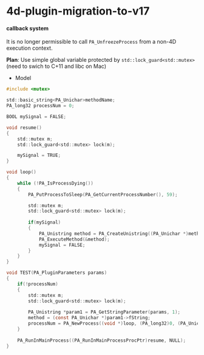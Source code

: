 # 4d-plugin-migration-to-v17

#### callback system

It is no longer permissible to call ``PA_UnfreezeProcess`` from a non-4D execution context. 

**Plan**: Use simple global variable protected by ``std::lock_guard<std::mutex>`` (need to swich to C+11 and libc on Mac)

* Model

```c
#include <mutex>

std::basic_string<PA_Unichar>methodName;
PA_long32 processNum = 0;

BOOL mySignal = FALSE;

void resume()
{	
	std::mutex m;
	std::lock_guard<std::mutex> lock(m);

	mySignal = TRUE;
}

void loop()
{
	while (!PA_IsProcessDying())
	{
		PA_PutProcessToSleep(PA_GetCurrentProcessNumber(), 59);

		std::mutex m;
		std::lock_guard<std::mutex> lock(m);
		
		if(mySignal)
		{
			PA_Unistring method = PA_CreateUnistring((PA_Unichar *)methodName.c_str());
			PA_ExecuteMethod(&method);
			mySignal = FALSE;
		}
	}
}

void TEST(PA_PluginParameters params)
{
	if(!processNum)
	{
		std::mutex m;
		std::lock_guard<std::mutex> lock(m);
		
		PA_Unistring *param1 = PA_GetStringParameter(params, 1);
		method = (const PA_Unichar *)param1->fString;
		processNum = PA_NewProcess((void *)loop, (PA_long32)0, (PA_Unichar *)"\0$\0\0\0");
	}
	
	PA_RunInMainProcess((PA_RunInMainProcessProcPtr)resume, NULL);
}
```
